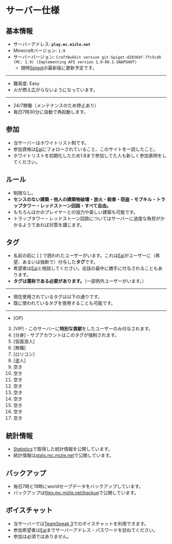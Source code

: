 サーバー仕様
===

基本情報
---
- サーバーアドレス: **`play.mc.mizle.net`**
- Minecraftバージョン: `1.9`
- サーバーバージョン: `CraftBukkit version git-Spigot-d20369f-7fc5cd8 (MC: 1.9) (Implementing API version 1.9-R0.1-SNAPSHOT)`
  - 随時[Spigot](https://www.spigotmc.org/)の最新版に更新予定です。

---

- 難易度: Easy
- 火が燃え広がらないようになっています。

---

- 24/7稼働（メンテナンスのため停止あり）
- 毎日7時30分に自動で再起動します。

参加
---
- 当サーバーはホワイトリスト制です。
- 参加資格は[Eai](https://twitter.com/eai04191)にフォローされていること、このサイトを一読したこと。
- ホワイトリストを初期化したため1.8まで参加してた人も新しく参加表明をしてください。

ルール
---
- 制限なし。
- **センスのない建築・他人の建築物破壊・放火・殺害・窃盗・モブキル・トラップタワー・レッドストーン回路・すべて自由。**
- もちろんほかのプレイヤーとの協力や美しい建築も可能です。
- トラップタワー・レッドストーン回路についてはサーバーに過度な負担がかかるようであれば対策を講じます。

タグ
---
- 名前の前に [ ] で囲われたユーザーがいます。これは[Eai](https://twitter.com/eai04191)がユーザーに（希望、あるいは独断で）付与した**タグ**です。
- 希望者は[Eai](https://twitter.com/eai04191)と相談してください。会話の最中に勝手に付与されることもあります。
- **タグは蔑称である必要があります。**（一部例外ユーザーがいます。）

---

- 現在使用されているタグは以下の通りです。
- 既に使われているタグを使用することも可能です。

---

- <span class="mc_red">[OP]</span>


3. <span class="mc_gold">[VIP]</span> - このサーバーに**特別な貢献**をしたユーザーのみ付与されます。
6. <span class="mc_dark_purple">[分身]</span> - サブアカウントはこのタグが強制されます。
1. <span class="mc_aqua">[仮面浪人]</span>
2. <span class="mc_gray">[無職]</span>
4. <span class="mc_light_purple">[ロリコン]</span>
5. <span class="mc_blue">[盗人]</span>
7. 空き
8. 空き
9. 空き
10. 空き
11. 空き
12. 空き
13. 空き
14. 空き
15. 空き

統計情報
---
- [Statistics](http://dev.bukkit.org/bukkit-plugins/statistics/)で取得した統計情報を公開しています。
- 統計情報は[stats.mc.mizle.net](http://stats.mc.mizle.net/)で公開しています。

バックアップ
---
- 毎日7時と19時にworldセーブデータをバックアップしています。
- バックアップは[files.mc.mizle.net/backup](https://files.mc.mizle.net/backup/)で公開しています。


ボイスチャット
---
- 当サーバーでは[TeamSpeak 3](https://www.teamspeak.com/teamspeak3)でのボイスチャットを利用できます。
- 参加希望者は[Eai](https://twitter.com/eai04191)までサーバーアドレス・パスワードを訪ねてください。
- 参加は必須ではありません。